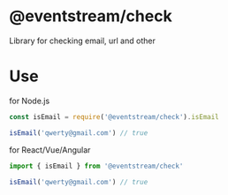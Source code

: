 # @eventstream/check
Library for checking email, url and other

# Use

for Node.js

```javascript
const isEmail = require('@eventstream/check').isEmail

isEmail('qwerty@gmail.com') // true
```

for React/Vue/Angular

```javascript
import { isEmail } from '@eventstream/check'

isEmail('qwerty@gmail.com') // true
```
